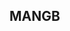 
<script setup lang="ts">   
import { onMounted } from 'vue' 

onMounted(() => {
  window.location.href = '/hcloud/'
})
</script>

<section >
  <h1>MANGB</h1>
</section>
 